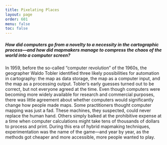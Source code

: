 ```yaml
---
title: Pixelating Places
layout: page
order: 601
menu: false
toc: false
---
```


##### How did computers go from a novelty to a necessity in the cartographic process—and how did mapmakers manage to compress the chaos of the world into a computer screen?

In 1959, before the so-called “computer revolution” of the 1960s, the geographer
Waldo Tobler identified three likely possibilities for automation in cartography: the
map as data storage, the map as a computer input, and the map as a processing
output. Tobler’s early guesses turned out to be correct, but not everyone agreed at
the time. Even though computers were becoming more widely available for research
and commercial purposes, there was little agreement about whether computers
would significantly change how people made maps. Some practitioners thought
computer mapping was just a fad. These machines, they suspected, could never
replace the human hand. Others simply balked at the prohibitive expense at a time
when computer calculations might take tens of thousands of dollars to process
and print. During this era of hybrid mapmaking techniques, experimentation was
the name of the game—and year by year, as the methods got cheaper and more
accessible, more people wanted to play.